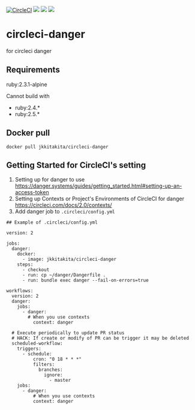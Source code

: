 [![CircleCI](https://circleci.com/gh/jkkitakita/circleci-danger.svg?style=svg)](https://circleci.com/gh/jkkitakita/circleci-danger)
[![](https://images.microbadger.com/badges/version/jkkitakita/circleci-danger.svg)](https://microbadger.com/images/jkkitakita/circleci-danger "Get your own version badge on microbadger.com")
[![](https://images.microbadger.com/badges/image/jkkitakita/circleci-danger.svg)](https://microbadger.com/images/jkkitakita/circleci-danger "Get your own image badge on microbadger.com")
[![](https://images.microbadger.com/badges/commit/jkkitakita/circleci-danger.svg)](https://microbadger.com/images/jkkitakita/circleci-danger "Get your own commit badge on microbadger.com")

# circleci-danger

for circleci danger

## Requirements

ruby:2.3.1-alpine

Cannot build with
- ruby:2.4.*
- ruby:2.5.*

## Docker pull

```
docker pull jkkitakita/circleci-danger
```

## Getting Started for CircleCI's setting

1. Setting up for danger to use  
https://danger.systems/guides/getting_started.html#setting-up-an-access-token
2. Setting up Contexts or Project's Environments of CircleCI for danger  
https://circleci.com/docs/2.0/contexts/
3. Add danger job to `.circleci/config.yml`

```
## Example of .circleci/config.yml

version: 2

jobs:
  danger:
    docker:
      - image: jkkitakita/circleci-danger
    steps:
      - checkout
      - run: cp ~/danger/Dangerfile .
      - run: bundle exec danger --fail-on-errors=true

workflows:
  version: 2
  danger:
    jobs:
      - danger:
        # When you use contexts
          context: danger

  # Execute periodically to update PR status
  # HACK: If create or modify of PR can be trigger it may be deleted
  scheduled-workflow:
    triggers:
      - schedule:
          cron: "0 18 * * *"
          filters:
            branches:
              ignore:
                - master
    jobs:
      - danger:
          # When you use contexts
          context: danger
```